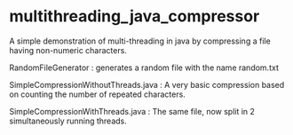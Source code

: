 # multithreading_java_compressor
A simple demonstration of multi-threading in java by compressing a file having non-numeric characters.

RandomFileGenerator : generates a random file with the name random.txt

SimpleCompressionWithoutThreads.java : A very basic compression based on counting the number of repeated characters.

SimpleCompressionWithThreads.java : The same file, now split in 2 simultaneously running threads.
